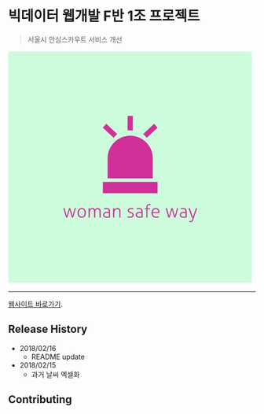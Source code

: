 # 빅데이터 웹개발 F반 1조 프로젝트
> 서울시 안심스카우트 서비스 개선


<!-- [![NPM Version][npm-image]][npm-url]
[![Build Status][travis-image]][travis-url]
[![Downloads Stats][npm-downloads]][npm-url] -->

<!-- One to two paragraph statement about your product and what it does. -->
![](images/logo.JPG)

<hr/>


[웹사이트 바로가기](https://bigweb.azurewebsites.net/).
<!-- Link: [website][weblink]
[weblink]: https://bigweb.azurewebsites.net/ "Go website" -->
<!-- ## Installation

OS X & Linux:

```sh
npm install my-crazy-module --save
```

Windows:

```sh
edit autoexec.bat
``` -->

<!-- ## Usage example

A few motivating and useful examples of how your product can be used. Spice this up with code blocks and potentially more screenshots.

_For more examples and usage, please refer to the [Wiki][wiki]._

## Development setup

Describe how to install all development dependencies and how to run an automated test-suite of some kind. Potentially do this for multiple platforms.

```sh
make install
npm test
``` -->

## Release History

<!-- * 0.2.1
    * CHANGE: Update docs (module code remains unchanged)
* 0.2.0
    * CHANGE: Remove `setDefaultXYZ()`
    * ADD: Add `init()`
* 0.1.1
    * FIX: Crash when calling `baz()` (Thanks @GenerousContributorName!)
* 0.1.0
    * The first proper release
    * CHANGE: Rename `foo()` to `bar()` -->
* 2018/02/16
    * README update
* 2018/02/15
    * 과거 날씨 엑셀화

<!-- ## Meta

Your Name – [@YourTwitter](https://twitter.com/dbader_org) – YourEmail@example.com

Distributed under the XYZ license. See ``LICENSE`` for more information.

[https://github.com/yourname/github-link](https://github.com/dbader/) -->

## Contributing

<!-- 1. Fork it (<https://github.com/yourname/yourproject/fork>)
2. Create your feature branch (`git checkout -b feature/fooBar`)
3. Commit your changes (`git commit -am 'Add some fooBar'`)
4. Push to the branch (`git push origin feature/fooBar`)
5. Create a new Pull Request

Markdown link & img dfn's

[website]: https://bigweb.azurewebsites.net/